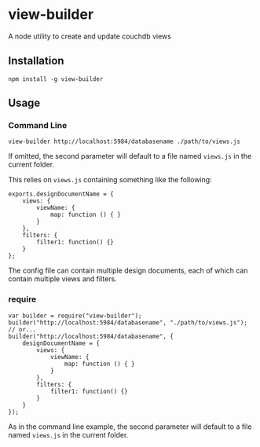 # view-builder

A node utility to create and update couchdb views

## Installation

    npm install -g view-builder

## Usage

### Command Line

    view-builder http://localhost:5984/databasename ./path/to/views.js

If omitted, the second parameter will default to a file named `views.js` in the current folder.

This relies on `views.js` containing something like the following:

    exports.designDocumentName = {
        views: {
            viewName: {
                map: function () { }
            }
        },
        filters: {
            filter1: function() {}
        }
    };

The config file can contain multiple design documents, each of which can contain multiple views and filters.

### require

    var builder = require("view-builder");
    builder("http://localhost:5984/databasename", "./path/to/views.js");
    // or...
    builder("http://localhost:5984/databasename", {
        designDocumentName = {
            views: {
                viewName: {
                    map: function () { }
                }
            },
            filters: {
                filter1: function() {}
            }
        }
    });

As in the command line example, the second parameter will default to a file named `views.js` in the current folder.